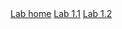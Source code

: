 <nav id="menu">
    <a href="{{ "/labs" | relative_url }}">Lab home</a>
    <a href="{{ "/lab-1.1" | relative_url }}">Lab 1.1</a>
    <a href="{{ "/lab-1.2" | relative_url }}">Lab 1.2</a>
</nav>